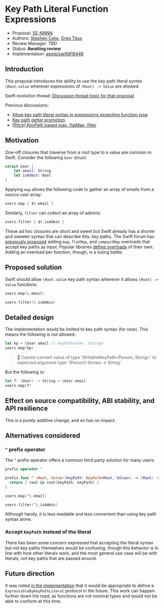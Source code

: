 # Key Path Literal Function Expressions

* Proposal: [SE-NNNN](NNNN-filename.md)
* Authors: [Stephen Celis](https://github.com/stephencelis), [Greg Titus](https://github.com/gregomni)
* Review Manager: TBD
* Status: **Awaiting review**
* Implementation: [apple/swift#19448](https://github.com/apple/swift/pull/19448)

<!--
*During the review process, add the following fields as needed:*

* Decision Notes: [Rationale](https://forums.swift.org/), [Additional Commentary](https://forums.swift.org/)
* Bugs: [SR-NNNN](https://bugs.swift.org/browse/SR-NNNN), [SR-MMMM](https://bugs.swift.org/browse/SR-MMMM)
* Previous Revision: [1](https://github.com/apple/swift-evolution/blob/...commit-ID.../proposals/NNNN-filename.md)
* Previous Proposal: [SE-XXXX](XXXX-filename.md)
-->

## Introduction

This proposal introduces the ability to use the key path literal syntax `\Root.value` wherever expressions of `(Root) -> Value` are allowed.

Swift-evolution thread: [Discussion thread topic for that proposal](https://forums.swift.org/)

Previous discussions:

- [Allow key path literal syntax in expressions expecting function type](https://forums.swift.org/t/allow-key-path-literal-syntax-in-expressions-expecting-function-type/16453)
- [Key path getter promotion](https://forums.swift.org/t/key-path-getter-promotion/11185)
- [[Pitch] KeyPath based map, flatMap, filter](https://forums.swift.org/t/pitch-keypath-based-map-flatmap-filter/6266)

## Motivation

One-off closures that traverse from a root type to a value are common in Swift. Consider the following `User` struct:

```swift
struct User {
    let email: String
    let isAdmin: Bool
}
```

Applying `map` allows the following code to gather an array of emails from a source user array:

```swift
users.map { $0.email }
```

Similarly, `filter` can collect an array of admins:

```swift
users.filter { $0.isAdmin }
```

These ad hoc closures are short and sweet but Swift already has a shorter and sweeter syntax that can describe this: key paths. The Swift forum has [previously proposed](https://forums.swift.org/t/pitch-support-for-map-and-flatmap-with-smart-key-paths/6073) adding `map`, `flatMap`, and `compactMap` overloads that accept key paths as input. Popular libraries [define overloads](https://github.com/ReactiveCocoa/ReactiveSwift/search?utf8=✓&q=KeyPath&type=) of their own. Adding an overload per function, though, is a losing battle.

## Proposed solution

Swift should allow `\Root.value` key path syntax wherever it allows `(Root) -> Value` functions:

```swift
users.map(\.email)

users.filter(\.isAdmin)
```

## Detailed design

The implementation would be limited to key path syntax (for now). This means the following is not allowed:

``` swift
let kp = \User.email // KeyPath<User, String>
users.map(kp)
```

> 🛑 Cannot convert value of type 'WritableKeyPath<Person, String>' to expected argument type '(Person) throws -> String'

But the following is:

``` swift
let f: (User) -> String = \User.email
users.map(f)
```

## Effect on source compatibility, ABI stability, and API resilience

This is a purely additive change, and so has no impact.

## Alternatives considered

### `^` prefix operator

The `^` prefix operator offers a common third party solution for many users:

```Swift
prefix operator ^

prefix func ^ <Root, Value>(keyPath: KeyPath<Root, Value>) -> (Root) -> Value {
  return { root in root[keyPath: keyPath] }
}

users.map(^\.email)

users.filter(^\.isAdmin)
```

Although handy, it is less readable and less convenient than using key path syntax alone.

### Accept `KeyPath` instead of the literal

There has been some concern expressed that accepting the literal syntax but not key paths themselves would be confusing, though this behavior is in line with how other literals work, and the most general use case will be with literals, not key paths that are passed around.

## Future direction

It was noted [in the implementation](https://github.com/apple/swift/pull/19448) that it would be appropriate to define a `ExpressibleByKeyPathLiteral` protocol in the future. This work can happen further down the road, as functions are not nominal types and would not be able to conform at this time.

